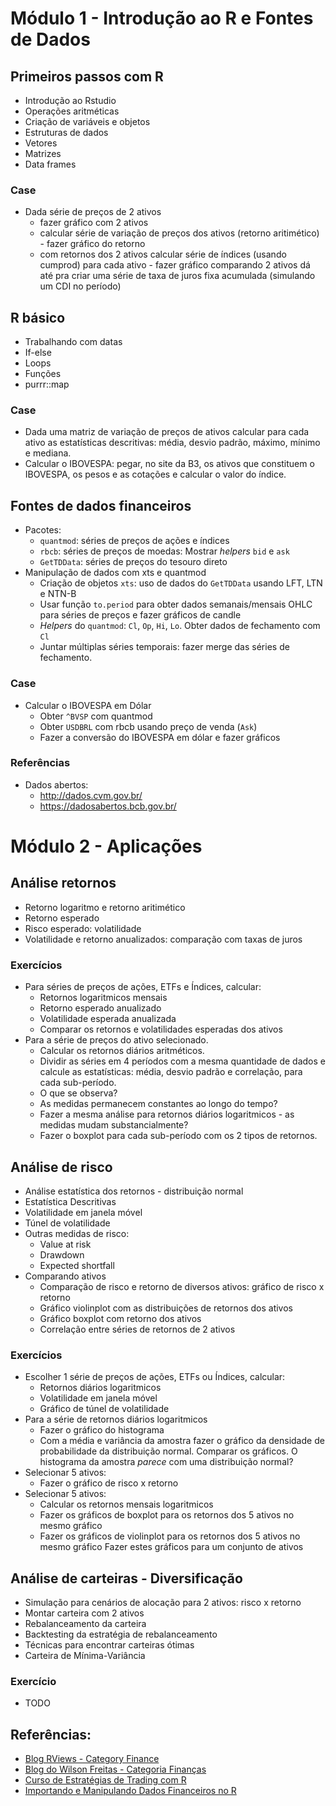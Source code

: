 
# Módulo 1 - Introdução ao R e Fontes de Dados

## Primeiros passos com R

- Introdução ao Rstudio
- Operações aritméticas
- Criação de variáveis e objetos
- Estruturas de dados
- Vetores
- Matrizes
- Data frames

### Case

- Dada série de preços de 2 ativos
  - fazer gráfico com 2 ativos
  - calcular série de variação de preços dos ativos (retorno aritimético) - fazer gráfico do retorno
  - com retornos dos 2 ativos calcular série de índices (usando cumprod) para cada ativo - fazer gráfico comparando 2 ativos dá até pra criar uma série de taxa de juros fixa acumulada (simulando um CDI no período)

## R básico

- Trabalhando com datas
- If-else
- Loops
- Funções
- purrr::map

### Case

- Dada uma matriz de variação de preços de ativos calcular para cada ativo as estatísticas descritivas: média, desvio padrão, máximo, mínimo e mediana.
- Calcular o IBOVESPA: pegar, no site da B3, os ativos que constituem o IBOVESPA, os pesos e as cotações e calcular o valor do índice.

## Fontes de dados financeiros

- Pacotes:
	- `quantmod`: séries de preços de ações e índices
	- `rbcb`: séries de preços de moedas: Mostrar *helpers* `bid` e `ask`
	- `GetTDData`: séries de preços do tesouro direto
- Manipulação de dados com xts e quantmod
  - Criação de objetos `xts`: uso de dados do `GetTDData` usando LFT, LTN e NTN-B
  - Usar função `to.period` para obter dados semanais/mensais OHLC para séries de preços e fazer gráficos de candle
  - *Helpers* do `quantmod`: `Cl`, `Op`, `Hi`, `Lo`. Obter dados de fechamento com `Cl`
  - Juntar múltiplas séries temporais: fazer merge das séries de fechamento.

### Case

- Calcular o IBOVESPA em Dólar
  - Obter `^BVSP` com quantmod
  - Obter `USDBRL` com rbcb usando preço de venda (`Ask`)
  - Fazer a conversão do IBOVESPA em dólar e fazer gráficos

### Referências

- Dados abertos:
	- http://dados.cvm.gov.br/
	- https://dadosabertos.bcb.gov.br/


# Módulo 2 - Aplicações

## Análise retornos

- Retorno logaritmo e retorno aritimético
- Retorno esperado
- Risco esperado: volatilidade
- Volatilidade e retorno anualizados: comparação com taxas de juros

### Exercícios

- Para séries de preços de ações, ETFs e Índices, calcular:
  - Retornos logaritmicos mensais
  - Retorno esperado anualizado
  - Volatilidade esperada anualizada
  - Comparar os retornos e volatilidades esperadas dos ativos
- Para a série de preços do ativo selecionado.
  - Calcular os retornos diários aritméticos.
  - Dividir as séries em 4 períodos com a mesma quantidade de dados e calcule as estatísticas: média, desvio padrão e correlação, para cada sub-período.
  - O que se observa?
  - As medidas permanecem constantes ao longo do tempo?
  - Fazer a mesma análise para retornos diários logaritmicos - as medidas mudam substancialmente?
  - Fazer o boxplot para cada sub-período com os 2 tipos de retornos.

## Análise de risco

- Análise estatística dos retornos - distribuição normal
- Estatística Descritivas
- Volatilidade em janela móvel
- Túnel de volatilidade
- Outras medidas de risco:
  - Value at risk
  - Drawdown
  - Expected shortfall
- Comparando ativos
  - Comparação de risco e retorno de diversos ativos: gráfico de risco x retorno
  - Gráfico violinplot com as distribuições de retornos dos ativos
  - Gráfico boxplot com retorno dos ativos
  - Correlação entre séries de retornos de 2 ativos

### Exercícios

- Escolher 1 série de preços de ações, ETFs ou Índices, calcular:
  - Retornos diários logaritmicos
  - Volatilidade em janela móvel
  - Gráfico de túnel de volatilidade
- Para a série de retornos diários logaritmicos
  - Fazer o gráfico do histograma
  - Com a média e variância da amostra fazer o gráfico da densidade de probabilidade da distribuição normal. Comparar os gráficos. O histograma da amostra *parece* com uma distribuição normal?
- Selecionar 5 ativos:
  - Fazer o gráfico de risco x retorno
- Selecionar 5 ativos:
  - Calcular os retornos mensais logaritmicos
  - Fazer os gráficos de boxplot para os retornos dos 5 ativos no mesmo gráfico
  - Fazer os gráficos de violinplot para os retornos dos 5 ativos no mesmo gráfico
Fazer estes gráficos para um conjunto de ativos

## Análise de carteiras - Diversificação

- Simulação para cenários de alocação para 2 ativos: risco x retorno
- Montar carteira com 2 ativos
- Rebalanceamento da carteira
- Backtesting da estratégia de rebalanceamento
- Técnicas para encontrar carteiras ótimas
- Carteira de Mínima-Variância

### Exercício

- TODO

## Referências:

- [Blog RViews - Category Finance](https://rviews.rstudio.com/categories/finance/)
- [Blog do Wilson Freitas - Categoria Finanças](http://wilsonfreitas.github.io/category/finance.html)
- [Curso de Estratégias de Trading com R](http://wilsonfreitas.github.io/estrategias-de-trading/)
- [Importando e Manipulando Dados Financeiros no R](http://wilsonfreitas.github.io/slides/ser-maio-2018/)


